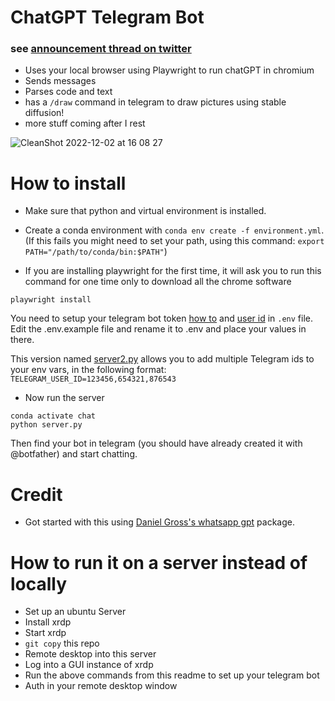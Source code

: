 # ChatGPT Telegram Bot
### see [announcement thread on twitter](https://twitter.com/altryne/status/1598822052760195072)

- Uses your local browser using Playwright to run chatGPT in chromium
- Sends messages
- Parses code and text
- has a `/draw` command in telegram to draw pictures using stable diffusion!
- more stuff coming after I rest

![CleanShot 2022-12-02 at 16 08 27](https://user-images.githubusercontent.com/463317/205404516-56ea908e-dd31-4c53-acb7-15f9f6ed379f.gif)


# How to install

* Make sure that python and virtual environment is installed.

* Create a conda environment with `conda env create -f environment.yml`. (If this fails you might need to set your path, using this command: `export PATH="/path/to/conda/bin:$PATH"`)

* If you are installing playwright for the first time, it will ask you to run this command for one time only to download all the chrome software
```
playwright install
```

You need to setup your telegram bot token [how to](https://core.telegram.org/bots/tutorial#obtain-your-bot-token) and [user id](https://bigone.zendesk.com/hc/en-us/articles/360008014894-How-to-get-the-Telegram-user-ID-) in `.env` file.
Edit the .env.example file and rename it to .env and place your values in there.

This version named [server2.py](https://github.com/seichris/chatGPT-telegram-bot/blob/main/server.py) allows you to add multiple Telegram ids to your env vars, in the following format:
`TELEGRAM_USER_ID=123456,654321,876543`

* Now run the server

```
conda activate chat
python server.py
```

Then find your bot in telegram (you should have already created it with @botfather) and start chatting.

# Credit

* Got started with this using [Daniel Gross's whatsapp gpt](https://github.com/danielgross/whatsapp-gpt) package.


# How to run it on a server instead of locally

- Set up an ubuntu Server
- Install xrdp
- Start xrdp
- `git copy` this repo
- Remote desktop into this server
- Log into a GUI instance of xrdp
- Run the above commands from this readme to set up your telegram bot
- Auth in your remote desktop window

